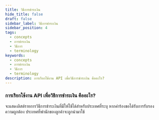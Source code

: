 ```yaml
---
title: วิธีการชำระเงิน
hide_title: false
draft: false
sidebar_label: วิธีการชำระเงิน
sidebar_position: 4
tags:
  - concepts
  - การชำระเงิน
  - วิธีการ
  - terminology
keywords:
  - concepts
  - การชำระเงิน
  - วิธีการ
  - terminology
description: การเรียกใช้งาน API เพื่อวิธีการชำระเงิน คืออะไร?
---
```


### การเรียกใช้งาน API เพื่อวิธีการชำระเงิน คืออะไร?

จะแสดงลิสต์รายการวิธีการชำระเงินที่มีให้ใช้ได้สำหรับประเทศที่ระบุ หากคำร้องขอได้รับการรับรองความถูกต้อง ประเทศที่พำนักของลูกค้าจะถูกนำมาใช้
